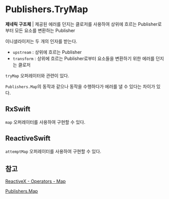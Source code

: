 # Publishers.TryMap

**제네릭 구조체** | 제공된 에러를 던지는 클로저를 사용하여 상위에 흐르는 Publisher로부터 모든 요소를 변환하는 Publisher

이니셜라이저는 두 개의 인자를 받는다.

- `upstream` : 상위에 흐르는 Publisher
- `transform` : 상위에 흐르는 Publisher로부터 요소들을 변환하기 위한 에러를 던지는 클로저

`tryMap` 오퍼레이터와 관련이 있다.

`Publishers.Map`의 동작과 같으나 동작을 수행하다가 에러를 낼 수 있다는 차이가 있다.

## RxSwift

`map` 오퍼레이터를 사용하여 구현할 수 있다. 

## ReactiveSwift

`attemptMap` 오퍼레이터를 사용하여 구현할 수 있다.

## 참고

[ReactiveX - Operators - Map](http://reactivex.io/documentation/operators/map.html)

[Publishers.Map](./Map.md)